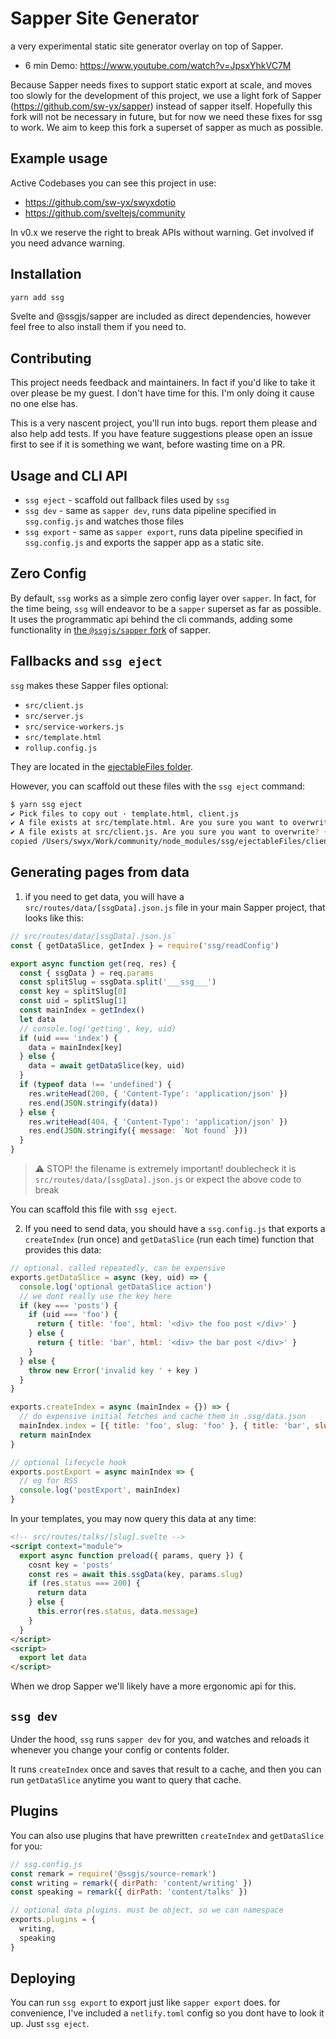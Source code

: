 # Sapper Site Generator

a very experimental static site generator overlay on top of Sapper.

- 6 min Demo: https://www.youtube.com/watch?v=JpsxYhkVC7M

Because Sapper needs fixes to support static export at scale, and moves too slowly for the development of this project, we use a light fork of Sapper (https://github.com/sw-yx/sapper) instead of sapper itself. Hopefully this fork will not be necessary in future, but for now we need these fixes for ssg to work. We aim to keep this fork a superset of sapper as much as possible.

## Example usage

Active Codebases you can see this project in use:

- https://github.com/sw-yx/swyxdotio
- https://github.com/sveltejs/community

In v0.x we reserve the right to break APIs without warning. Get involved if you need advance warning.

## Installation

```bash
yarn add ssg
```

Svelte and @ssgjs/sapper are included as direct dependencies, however feel free to also install them if you need to.

## Contributing

This project needs feedback and maintainers. In fact if you'd like to take it over please be my guest. I don't have time for this. I'm only doing it cause no one else has.

This is a very nascent project, you'll run into bugs. report them please and also help add tests. If you have feature suggestions please open an issue first to see if it is something we want, before wasting time on a PR.

## Usage and CLI API

- `ssg eject` - scaffold out fallback files used by `ssg`
- `ssg dev` - same as `sapper dev`, runs data pipeline specified in `ssg.config.js` and watches those files
- `ssg export` - same as `sapper export`, runs data pipeline specified in `ssg.config.js` and exports the sapper app as a static site.

## Zero Config

By default, `ssg` works as a simple zero config layer over `sapper`. In fact, for the time being, `ssg` will endeavor to be a `sapper` superset as far as possible. It uses the programmatic api behind the cli commands, adding some functionality in [the `@ssgjs/sapper` fork](https://www.npmjs.com/package/@ssgjs/sapper) of sapper.

## Fallbacks and `ssg eject`

`ssg` makes these Sapper files optional:

- `src/client.js`
- `src/server.js`
- `src/service-workers.js`
- `src/template.html`
- `rollup.config.js`

They are located in the [ejectableFiles folder](./ejectableFiles).

However, you can scaffold out these files with the `ssg eject` command:

```bash
$ yarn ssg eject
✔ Pick files to copy out · template.html, client.js
✔ A file exists at src/template.html. Are you sure you want to overwrite? (y/N) · false
✔ A file exists at src/client.js. Are you sure you want to overwrite? (y/N) · true
copied /Users/swyx/Work/community/node_modules/ssg/ejectableFiles/client.js to src/client.js
```

## Generating pages from data

1. if you need to get data, you will have a `src/routes/data/[ssgData].json.js` file in your main Sapper project, that looks like this:

```js
// src/routes/data/[ssgData].json.js`
const { getDataSlice, getIndex } = require('ssg/readConfig')

export async function get(req, res) {
  const { ssgData } = req.params
  const splitSlug = ssgData.split('___ssg___')
  const key = splitSlug[0]
  const uid = splitSlug[1]
  const mainIndex = getIndex()
  let data
  // console.log('getting', key, uid)
  if (uid === 'index') {
    data = mainIndex[key]
  } else {
    data = await getDataSlice(key, uid)
  }
  if (typeof data !== 'undefined') {
    res.writeHead(200, { 'Content-Type': 'application/json' })
    res.end(JSON.stringify(data))
  } else {
    res.writeHead(404, { 'Content-Type': 'application/json' })
    res.end(JSON.stringify({ message: `Not found` }))
  }
}
```


> ⚠️ STOP! the filename is extremely important! doublecheck it is `src/routes/data/[ssgData].json.js` or expect the above code to break

You can scaffold this file with `ssg eject`.

2. If you need to send data, you should have a `ssg.config.js` that exports a `createIndex` (run once) and `getDataSlice` (run each time) function that provides this data:

```js
// optional. called repeatedly, can be expensive
exports.getDataSlice = async (key, uid) => {
  console.log('optional getDataSlice action')
  // we dont really use the key here
  if (key === 'posts') {
    if (uid === 'foo') {
      return { title: 'foo', html: '<div> the foo post </div>' }
    } else {
      return { title: 'bar', html: '<div> the bar post </div>' }
    }
  } else {
    throw new Error('invalid key ' + key )
  }
}

exports.createIndex = async (mainIndex = {}) => {
  // do expensive initial fetches and cache them in .ssg/data.json
  mainIndex.index = [{ title: 'foo', slug: 'foo' }, { title: 'bar', slug: 'bar' }]
  return mainIndex
}

// optional lifecycle hook
exports.postExport = async mainIndex => {
  // eg for RSS
  console.log('postExport', mainIndex)
}
```


In your templates, you may now query this data at any time:

```html
<!-- src/routes/talks/[slug].svelte -->
<script context="module">
  export async function preload({ params, query }) {
    cosnt key = 'posts'
    const res = await this.ssgData(key, params.slug)
    if (res.status === 200) {
      return data
    } else {
      this.error(res.status, data.message)
    }
  }
</script>
<script>
  export let data
</script>
```

When we drop Sapper we'll likely have a more ergonomic api for this.

## `ssg dev`

Under the hood, `ssg` runs `sapper dev` for you, and watches and reloads it whenever you change your config or contents folder.

It runs `createIndex` once and saves that result to a cache, and then you can run `getDataSlice` anytime you want to query that cache.

## Plugins

You can also use plugins that have prewritten `createIndex` and `getDataSlice` for you:

```js
// ssg.config.js
const remark = require('@ssgjs/source-remark')
const writing = remark({ dirPath: 'content/writing' })
const speaking = remark({ dirPath: 'content/talks' })

// optional data plugins. must be object, so we can namespace
exports.plugins = {
  writing,
  speaking
}
```

## Deploying

You can run `ssg export` to export just like `sapper export` does. for convenience, I've included a `netlify.toml` config so you dont have to look it up. Just `ssg eject`.

